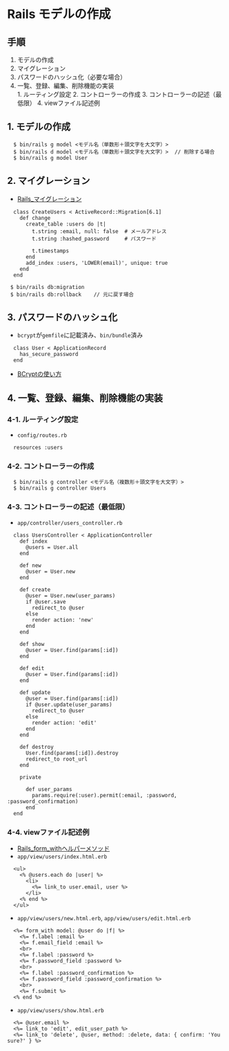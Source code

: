 # Rails モデルの作成
## 手順
  1. モデルの作成
  2. マイグレーション
  3. パスワードのハッシュ化（必要な場合）
  4. 一覧、登録、編集、削除機能の実装  
    1. ルーティング設定
    2. コントローラーの作成
    3. コントローラーの記述（最低限）
    4. viewファイル記述例

## 1. モデルの作成
```
  $ bin/rails g model <モデル名（単数形＋頭文字を大文字）>
  $ bin/rails d model <モデル名（単数形＋頭文字を大文字）>  // 削除する場合
  $ bin/rails g model User
```

## 2. マイグレーション
- [Rails_マイグレーション](Rails_マイグレーション.md)
```
  class CreateUsers < ActiveRecord::Migration[6.1]
    def change
      create_table :users do |t|
        t.string :email, null: false  # メールアドレス
        t.string :hashed_password     # パスワード

        t.timestamps
      end
      add_index :users, 'LOWER(email)', unique: true
    end
  end
```
```
 $ bin/rails db:migration
 $ bin/rails db:rollback    // 元に戻す場合
```

## 3. パスワードのハッシュ化
- `bcrypt`が`gemfile`に記載済み、`bin/bundle`済み
```
  class User < ApplicationRecord
    has_secure_password
  end
```
- [BCryptの使い方](BCryptの使い方.md)

## 4. 一覧、登録、編集、削除機能の実装
### 4-1. ルーティング設定
- `config/routes.rb`
```
  resources :users
```

### 4-2. コントローラーの作成
```
  $ bin/rails g controller <モデル名（複数形＋頭文字を大文字）>
  $ bin/rails g controller Users
```

### 4-3. コントローラーの記述（最低限）
- `app/controller/users_controller.rb`
```
  class UsersController < ApplicationController
    def index
      @users = User.all
    end

    def new
      @user = User.new
    end

    def create
      @user = User.new(user_params)
      if @user.save
        redirect_to @user
      else
        render action: 'new'
      end
    end

    def show
      @user = User.find(params[:id])
    end

    def edit
      @user = User.find(params[:id])
    end

    def update
      @user = User.find(params[:id])
      if @user.update(user_params)
        redirect_to @user
      else
        render action: 'edit'
      end
    end

    def destroy
      User.find(params[:id]).destroy
      redirect_to root_url
    end

    private

      def user_params
        params.require(:user).permit(:email, :password, :password_confirmation)
      end
  end
```

### 4-4. viewファイル記述例
- [Rails_form_withヘルパーメソッド](Rails_form_withヘルパーメソッド.md)
- `app/view/users/index.html.erb`
```
  <ul>
    <% @users.each do |user| %>
      <li>
        <%= link_to user.email, user %>
      </li>
    <% end %>
  </ul>
```
- `app/view/users/new.html.erb`, `app/view/users/edit.html.erb`
```
  <%= form_with model: @user do |f| %>
    <%= f.label :email %>
    <%= f.email_field :email %>
    <br>
    <%= f.label :password %>
    <%= f.password_field :password %>
    <br>
    <%= f.label :password_confirmation %>
    <%= f.password_field :password_confirmation %>
    <br>
    <%= f.submit %>
  <% end %>
```
- `app/view/users/show.html.erb`
```
  <%= @user.email %>
  <%= link_to 'edit', edit_user_path %>
  <%= link_to 'delete', @user, method: :delete, data: { confirm: 'You sure?' } %>
```
